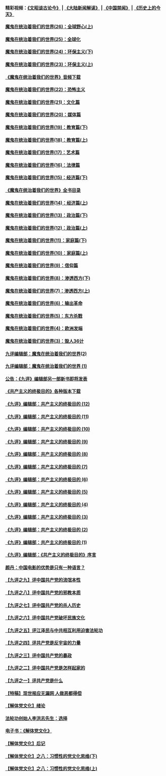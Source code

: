 #### 精彩视频：[《文昭谈古论今》](https://github.com/gfw-breaker/wenzhao/blob/master/README.md?t=12160631) | [《大陆新闻解读》](https://github.com/gfw-breaker/ntdtv-comedy/blob/master/README.md?t=12160631) | [《中国禁闻》](https://github.com/gfw-breaker/ntdtv-news/blob/master/README.md?t=12160631) | [《历史上的今天》](https://github.com/gfw-breaker/today-in-history/blob/master/README.md?t=12160631) 

#### [魔鬼在统治着我们的世界(26)：全球野心(上)](../pages/nsc422/n10900318.md?t=12160631) 

#### [魔鬼在统治着我们的世界(25)：全球化](../pages/nsc422/n10788205.md?t=12160631) 

#### [魔鬼在统治着我们的世界(24)：环保主义(下)](../pages/nsc422/n10695307.md?t=12160631) 

#### [魔鬼在统治着我们的世界(23)：环保主义(上)](../pages/nsc422/n10688613.md?t=12160631) 

#### [《魔鬼在统治着我们的世界》音频下载](../pages/nsc422/n10635553.md?t=12160631) 

#### [魔鬼在统治着我们的世界(22)：恐怖主义](../pages/nsc422/n10614727.md?t=12160631) 

#### [魔鬼在统治着我们的世界(21)：文化篇](../pages/nsc422/n10597706.md?t=12160631) 

#### [魔鬼在统治着我们的世界(20)：媒体篇](../pages/nsc422/n10586579.md?t=12160631) 

#### [魔鬼在统治着我们的世界(19)：教育篇(下)](../pages/nsc422/n10564808.md?t=12160631) 

#### [魔鬼在统治着我们的世界(18)：教育篇(上)](../pages/nsc422/n10526970.md?t=12160631) 

#### [魔鬼在统治着我们的世界(17)：艺术篇](../pages/nsc422/n10499093.md?t=12160631) 

#### [魔鬼在统治着我们的世界(16)：法律篇](../pages/nsc422/n10485969.md?t=12160631) 

#### [魔鬼在统治着我们的世界(15)：经济篇(下)](../pages/nsc422/n10469975.md?t=12160631) 

#### [《魔鬼在统治着我们的世界》全书目录](../pages/nsc422/n10464261.md?t=12160631) 

#### [魔鬼在统治着我们的世界(14)：经济篇(上)](../pages/nsc422/n10457370.md?t=12160631) 

#### [魔鬼在统治着我们的世界(13)：政治篇(下)](../pages/nsc422/n10448270.md?t=12160631) 

#### [魔鬼在统治着我们的世界(12)：政治篇(上)](../pages/nsc422/n10444576.md?t=12160631) 

#### [魔鬼在统治着我们的世界(11)：家庭篇(下)](../pages/nsc422/n10440961.md?t=12160631) 

#### [魔鬼在统治着我们的世界(10)：家庭篇(上)](../pages/nsc422/n10435448.md?t=12160631) 

#### [魔鬼在统治着我们的世界(9)：信仰篇](../pages/nsc422/n10432159.md?t=12160631) 

#### [魔鬼在统治着我们的世界(8)：渗透西方(下)](../pages/nsc422/n10429603.md?t=12160631) 

#### [魔鬼在统治着我们的世界(7)：渗透西方(上)](../pages/nsc422/n10426013.md?t=12160631) 

#### [魔鬼在统治着我们的世界(6)：输出革命](../pages/nsc422/n10421536.md?t=12160631) 

#### [魔鬼在统治着我们的世界(5)：东方杀戮](../pages/nsc422/n10417707.md?t=12160631) 

#### [魔鬼在统治着我们的世界(4)：欧洲发端](../pages/nsc422/n10414890.md?t=12160631) 

#### [魔鬼在统治着我们的世界(3)：毁人36计](../pages/nsc422/n10411583.md?t=12160631) 

#### [九评编辑部：魔鬼在统治着我们的世界(2)](../pages/nsc422/n10410036.md?t=12160631) 

#### [九评编辑部：魔鬼在统治着我们的世界 (1)](../pages/nsc422/n10406825.md?t=12160631) 

#### [公告：《九评》编辑部另一部新书即将发表](../pages/nsc422/n10405104.md?t=12160631) 

#### [《共产主义的终极目的》各种版本下载](../pages/nsc422/n10022138.md?t=12160631) 

#### [《九评》编辑部：共产主义的终极目的 (12)](../pages/nsc422/n9933272.md?t=12160631) 

#### [《九评》编辑部：共产主义的终极目的 (11)](../pages/nsc422/n9924973.md?t=12160631) 

#### [《九评》编辑部：共产主义的终极目的 (10)](../pages/nsc422/n9920883.md?t=12160631) 

#### [《九评》编辑部：共产主义的终极目的 (9)](../pages/nsc422/n9916363.md?t=12160631) 

#### [《九评》编辑部：共产主义的终极目的 (8)](../pages/nsc422/n9912488.md?t=12160631) 

#### [《九评》编辑部：共产主义的终极目的 (7)](../pages/nsc422/n9901176.md?t=12160631) 

#### [《九评》编辑部：共产主义的终极目的 (6)](../pages/nsc422/n9899359.md?t=12160631) 

#### [《九评》编辑部：共产主义的终极目的 (5)](../pages/nsc422/n9893174.md?t=12160631) 

#### [《九评》编辑部：共产主义的终极目的 (4)](../pages/nsc422/n9891246.md?t=12160631) 

#### [《九评》编辑部：共产主义的终极目的 (3)](../pages/nsc422/n9879879.md?t=12160631) 

#### [《九评》编辑部：共产主义的终极目的 (2)](../pages/nsc422/n9876205.md?t=12160631) 

#### [《九评》编辑部：共产主义的终极目的 (1)](../pages/nsc422/n9865857.md?t=12160631) 

#### [《九评》编辑部：《共产主义的终极目的》序言](../pages/nsc422/n9862666.md?t=12160631) 

#### [颜丹：中国电影的优势是只有一种语言？](../pages/nsc422/n9583062.md?t=12160631) 

#### [【九评之九】评中国共产党的流氓本性](../pages/nsc422/n737542.md?t=12160631) 

#### [【九评之八】评中国共产党的邪教本质](../pages/nsc422/n735942.md?t=12160631) 

#### [【九评之七】评中国共产党的杀人历史](../pages/nsc422/n733806.md?t=12160631) 

#### [【九评之六】评中国共产党破坏民族文化](../pages/nsc422/n731667.md?t=12160631) 

#### [【九评之五】评江泽民与中共相互利用迫害法轮功](../pages/nsc422/n730058.md?t=12160631) 

#### [【九评之四】评共产党是反宇宙的力量](../pages/nsc422/n727814.md?t=12160631) 

#### [【九评之三】评中国共产党的暴政](../pages/nsc422/n725597.md?t=12160631) 

#### [【九评之二】评中国共产党是怎样起家的](../pages/nsc422/n723946.md?t=12160631) 

#### [【九评之一】评共产党是什么](../pages/nsc422/n722529.md?t=12160631) 

#### [【特稿】现世报应无漏网 人做恶都得偿](../pages/nsc422/n4215167.md?t=12160631) 

#### [【解体党文化】绪论](../pages/nsc422/n1449356.md?t=12160631) 

#### [法轮功创始人李洪志先生：选择](../pages/nsc422/n3580738.md?t=12160631) 

#### [电子书：《解体党文化》](../pages/nsc422/n1573484.md?t=12160631) 

#### [【解体党文化】后记](../pages/nsc422/n1531999.md?t=12160631) 

#### [【解体党文化】之八：习惯性的党文化思维(下)](../pages/nsc422/n1526477.md?t=12160631) 

#### [【解体党文化】之八：习惯性的党文化思维(上)](../pages/nsc422/n1520631.md?t=12160631) 

